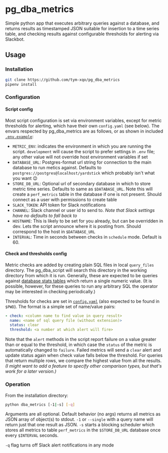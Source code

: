 # pg_dba_metrics

Simple python app that executes arbitrary queries against a database, and returns results as timestamped JSON suitable for insertion to a time series table, and checking results against configurable thresholds for alerting via Slackbot.

## Usage

### Installation

``` bash
git clone https://github.com/tym-xqo/pg_dba_metrics
pipenv install
```

### Configuration

#### Script config

Most script configuration is set via environment variables, except for metric thresholds for alerting, which have their own `config.yaml` (see below). The envars respected by pg_dba_metrics are as follows, or as shown in included [`.env.example`](.env_example):

- `METRIC_ENV`: indicates the environment in which you are running the script. `development` will cause the script to prefer settings in `.env` file; any other value will not override host environment variables if set
- `DATABASE_URL`: Postgres-format url string for connection to the main database to run metics against. Defaults to `postgres://postgres@localhost/yardstick` which probably isn't what you want 😉
- `STORE_DB_URL`: Optional url of secondary database in which to store metric time series. Defaults to same as `$DATABASE_URL`. Note this will create a `perf_metrics` table in the database if one is not present. Should connect as a user with permissions to create table
- `SLACK_TOKEN`: API token for Slack notifications
- `CHANNEL`: Slack channel or user id to send to. _Note that Slack settings have no defaults to fall back to_
- `HOSTNAME`: This is likely to be set for you already, but can be overridden in dev. Lets the script announce where it is posting from. Should correspond to the host in `$DATABASE_URL`
- `INTERVAL`: Time in seconds between checks in `schedule` mode. Default is 60.

#### Check and thresholds config

Metric checks are added by creating plain SQL files in local `query_files` directory. The pg_dba_script will search this directory in the working directory from which it is run. Generally, these are expected to be queries against [database stats tables](TK) which return a single numeric value. (It is possible, however, for these queries to run any arbitrary SQL the operator may be interested in checking periodically.)

Thresholds for checks are set in [`config.yaml`](config.yaml) (also expected to be found in `$PWD`). The format is a simple set of name/value pairs:

``` yaml
- check: <column name to find value in query result>
  name: <name of sql query file (without extension)>
  status: clear
  threshold: <a number at which alert will fire>
```

Note that the `alert` methods in the script report failure on a value greater than or equal to the threshold, in which case the `status` of the metric is automatically changed to `failure`. Failed metrics will send a `clear` alert and update status again when check value falls below the threshold. For queries that return multiple rows, we compare the highest value from all the results. _(I might want to add a feature to specify other comparison types, but that's work for a later version.)_

### Operation

From the installation directory:

``` bash
python dba_metrics [-1|-s] [-q]
```

Arguments are all optional. Default behavior (no args) returns all metrics as JSON array of object(s) to stdout. `-1` or `--single` with a query name will return just that one result as JSON. `-s` starts a blocking scheduler which stores all metrics to table `perf_metrics` in the `$STORE_DB_URL` database once every `$INTERVAL` seconds.

`-q` flag turns off Slack alert notifications in any mode
